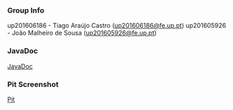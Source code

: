 ### Group Info
up201606186 - Tiago Araújo Castro (up201606186@fe.up.pt)
up201605926 - João Malheiro de Sousa (up201605926@fe.up.pt)

### JavaDoc
[JavaDoc](https://tiagoacastro.github.io/)

### Pit Screenshot
[Pit](https://imgur.com/a/ADpUP)
